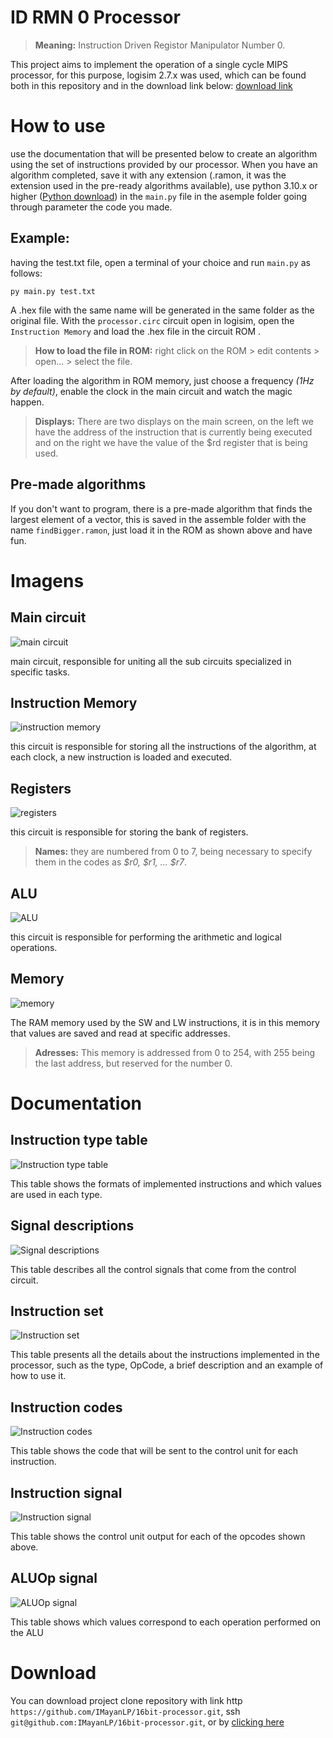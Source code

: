 # ID RMN 0 Processor

> **Meaning:** Instruction Driven Registor Manipulator Number 0.

This project aims to implement the operation of a single cycle MIPS processor, for this purpose, logisim 2.7.x was used, which can be found both in this repository and in the download link below:
[download link](https://sourceforge.net/projects/circuit/files/latest/download)

# How to use

use the documentation that will be presented below to create an algorithm using the set of instructions provided by our processor.  When you have an algorithm completed, save it with any extension (.ramon, it was the extension used in the pre-ready algorithms available), use python 3.10.x or higher ([Python download](https://www.python.org/downloads/)) in the `main.py` file in the asemple folder going through  parameter the code you made.

## Example:
having the test.txt file, open a terminal of your choice and run `main.py` as follows:

    py main.py test.txt

A .hex file with the same name will be generated in the same folder as the original file.
With the `processor.circ` circuit open in logisim, open the `Instruction Memory` and load the .hex file in the circuit ROM .
> **How to load the file in ROM:** right click on the ROM > edit contents > open... > select the file.

After loading the algorithm in ROM memory, just choose a frequency *(1Hz by default)*, enable the clock in the main circuit and watch the magic happen.
> **Displays:** There are two displays on the main screen, on the left we have the address of the instruction that is currently being executed and on the right we have the value of the $rd register that is being used.
## Pre-made algorithms
If you don't want to program, there is a pre-made algorithm that finds the largest element of a vector, this is saved in the assemble folder with the name `findBigger.ramon`, just load it in the ROM as shown above and have fun.
# Imagens
## Main circuit
![main circuit](images/main.jpg)

main circuit, responsible for uniting all the sub circuits specialized in specific tasks.
## Instruction Memory
![instruction memory](images/instruction_memory.jpg)

this circuit is responsible for storing all the instructions of the algorithm, at each clock, a new instruction is loaded and executed.
## Registers
![registers](images/registers.jpg)

this circuit is responsible for storing the bank of registers.
> **Names:** they are numbered from 0 to 7, being necessary to specify them in the codes as *$r0, $r1, ... $r7*.
## ALU
![ALU](images/ALU.jpg)

this circuit is responsible for performing the arithmetic and logical operations.
## Memory
![memory](images/memory.jpg)

The RAM memory used by the SW and LW instructions, it is in this memory that values are saved and read at specific addresses.
> **Adresses:** This memory is addressed from 0 to 254, with 255 being the last address, but reserved for the number 0.


# Documentation
## **Instruction type table**
![Instruction type table](images/instruction_type_table.jpg)

This table shows the formats of implemented instructions and which values are used in each type.
## **Signal descriptions**
![Signal descriptions](images/signal_desc.jpg)

This table describes all the control signals that come from the control circuit.
## **Instruction set**
![Instruction set](images/instruction_set.jpg)

This table presents all the details about the instructions implemented in the processor, such as the type, OpCode, a brief description and an example of how to use it.
## **Instruction codes**
![Instruction codes](images/instruction_codes.jpg)

This table shows the code that will be sent to the control unit for each instruction.
## **Instruction signal**
![Instruction signal](images/instruction_signal.jpg)

This table shows the control unit output for each of the opcodes shown above.
## **ALUOp signal**
![ALUOp signal](images/ALUOp_signal.jpg)

This table shows which values correspond to each operation performed on the ALU

# Download
You can download project clone repository with link http `https://github.com/IMayanLP/16bit-processor.git`, ssh `git@github.com:IMayanLP/16bit-processor.git`, or by [clicking here](https://github.com/IMayanLP/16bit-processor/archive/refs/heads/master.zip)